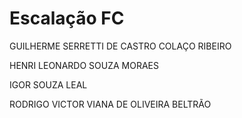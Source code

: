 # Escalação FC
GUILHERME SERRETTI DE CASTRO COLAÇO RIBEIRO  

HENRI LEONARDO SOUZA MORAES  

IGOR SOUZA LEAL  

RODRIGO VICTOR VIANA DE OLIVEIRA BELTRÃO
